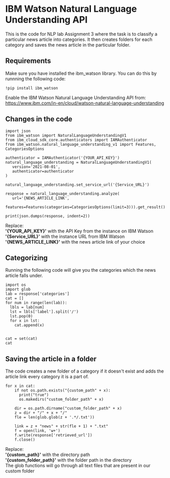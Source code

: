 
# IBM Watson Natural Language Understanding API

This is the code for NLP lab Assignment 3 where the task is to classify a particular news article into categories. It then creates folders for each category and saves the news article in the particular folder.





## Requirements

Make sure you have installed the ibm_watson library. You can do this by runnning the following code:

```
!pip install ibm_watson

```

Enable the IBM Watson Natural Language Understanding API from:   
https://www.ibm.com/in-en/cloud/watson-natural-language-understanding 




## Changes in the code


 ```
import json
from ibm_watson import NaturalLanguageUnderstandingV1
from ibm_cloud_sdk_core.authenticators import IAMAuthenticator
from ibm_watson.natural_language_understanding_v1 import Features, CategoriesOptions

authenticator = IAMAuthenticator('{YOUR_API_KEY}')
natural_language_understanding = NaturalLanguageUnderstandingV1(
    version='2021-08-01',
    authenticator=authenticator
)

natural_language_understanding.set_service_url('{Service_URL}')

response = natural_language_understanding.analyze(
    url='{NEWS_ARTICLE_LINK',
    features=Features(categories=CategoriesOptions(limit=3))).get_result()

print(json.dumps(response, indent=2))
```

Replace:   
__'{YOUR_API_KEY}'__ with the API Key from the instance on IBM Watson  
__'{Service_URL}'__ with the instance URL from IBM Watson  
__'{NEWS_ARTICLE_LINK}'__ with the news article link of your choice  



## Categorizing
Running the following code will give you the categories which the news article falls under.  

``` 
import os
import glob
lab = response['categories']
cat = []
for num in range(len(lab)):
  lbls = lab[num]
  lst = lbls['label'].split('/')
  lst.pop(0)
  for x in lst:
    cat.append(x)


cat = set(cat)
cat
```


## Saving the article in a folder

The code creates a new folder of a category if it doesn't exist and adds the article link every category it is a part of.  

``` 
for x in cat:
    if not os.path.exists("{custom_path" + x):
      print("true")
      os.makedirs("custom_folder_path" + x)

    dir = os.path.dirname("custom_folder_path" + x)
    z = dir + "/" + x + "/"
    fle = len(glob.glob(z + '.*/.txt'))

    link = z + "news" + str(fle + 1) + ".txt"
    f = open(link, 'w+')
    f.write(response['retrieved_url'])
    f.close()
 ```   

 Replace:  
__'{custom_path}'__ with the directory path  
__'{custom_folder_path}'__ with the folder path in the directory  
The glob functions will go through all text files that are present in our custom folder